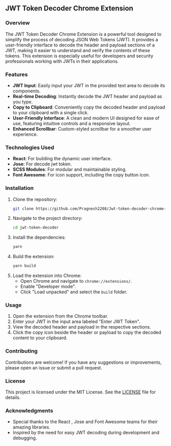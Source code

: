 ## JWT Token Decoder Chrome Extension

### Overview

The JWT Token Decoder Chrome Extension is a powerful tool designed to simplify the process of decoding JSON Web Tokens (JWT). It provides a user-friendly interface to decode the header and payload sections of a JWT, making it easier to understand and verify the contents of these tokens. This extension is especially useful for developers and security professionals working with JWTs in their applications.

### Features

- **JWT Input**: Easily input your JWT in the provided text area to decode its components.
- **Real-time Decoding**: Instantly decode the JWT header and payload as you type.
- **Copy to Clipboard**: Conveniently copy the decoded header and payload to your clipboard with a single click.
- **User-Friendly Interface**: A clean and modern UI designed for ease of use, featuring intuitive controls and a responsive layout.
- **Enhanced Scrollbar**: Custom-styled scrollbar for a smoother user experience.

### Technologies Used

- **React**: For building the dynamic user interface.
- **Jose**: For decode jwt token.
- **SCSS Modules**: For modular and maintainable styling.
- **Font Awesome**: For icon support, including the copy button icon.

### Installation

1. Clone the repository:
   ```bash
   git clone https://github.com/Pragnesh2208/Jwt-token-decoder-chrome-extension.git
   ```
2. Navigate to the project directory:
   ```bash
   cd jwt-token-decoder
   ```
3. Install the dependencies:
   ```bash
   yarn
   ```
4. Build the extension:
   ```bash
   yarn build
   ```
5. Load the extension into Chrome:
   - Open Chrome and navigate to `chrome://extensions/`.
   - Enable "Developer mode".
   - Click "Load unpacked" and select the `build` folder.

### Usage

1. Open the extension from the Chrome toolbar.
2. Enter your JWT in the input area labeled "Enter JWT Token".
3. View the decoded header and payload in the respective sections.
4. Click the copy icon beside the header or payload to copy the decoded content to your clipboard.

### Contributing

Contributions are welcome! If you have any suggestions or improvements, please open an issue or submit a pull request.

### License

This project is licensed under the MIT License. See the [LICENSE](LICENSE) file for details.

### Acknowledgments

- Special thanks to the React , Jose and Font Awesome teams for their amazing libraries.
- Inspired by the need for easy JWT decoding during development and debugging.